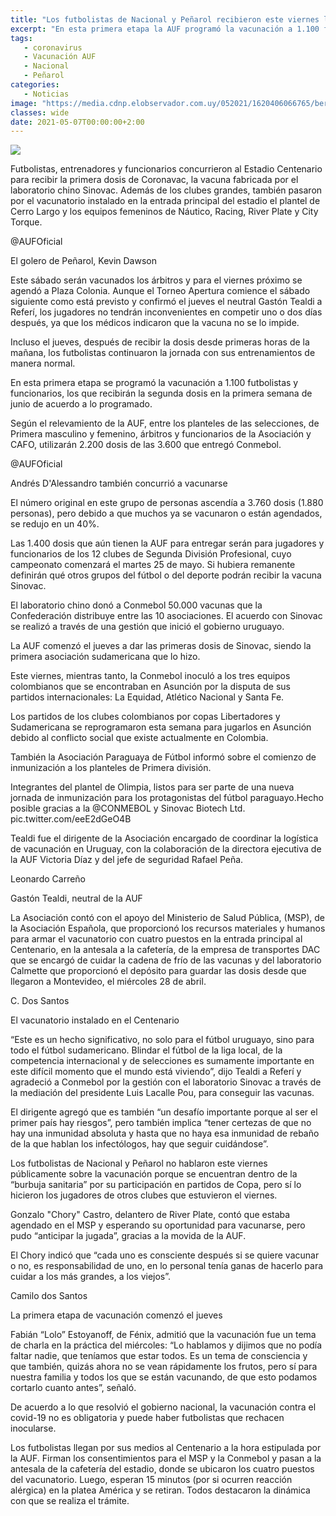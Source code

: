 ```yaml
---
title: "Los futbolistas de Nacional y Peñarol recibieron este viernes la primera dosis de Sinovac"
excerpt: "En esta primera etapa la AUF programó la vacunación a 1.100 futbolistas y funcionarios; la segunda dosis se dará en la primera semana de junio"
tags:
   - coronavirus
   - Vacunación AUF
   - Nacional
   - Peñarol
categories:
   - Noticias
image: "https://media.cdnp.elobservador.com.uy/052021/1620406066765/bergessio-vacunado.jpg?&cw=1170"
classes: wide
date: 2021-05-07T00:00:00+2:00
---
```



<img src="https://media.cdnp.elobservador.com.uy/052021/1620406066765/bergessio-vacunado.jpg?&cw=1170">


Futbolistas, entrenadores y funcionarios concurrieron al Estadio Centenario para recibir la primera dosis de Coronavac, la vacuna fabricada por el laboratorio chino Sinovac. Además de los clubes grandes, también pasaron por el vacunatorio instalado en la entrada principal del estadio el plantel de Cerro Largo y los equipos femeninos de Náutico, Racing, River Plate y City Torque.





@AUFOficial


El golero de Peñarol, Kevin Dawson





Este sábado serán vacunados los árbitros y para el viernes próximo se agendó a Plaza Colonia. Aunque el Torneo Apertura comience el sábado siguiente como está previsto y confirmó el jueves el neutral Gastón Tealdi a Referí, los jugadores no tendrán inconvenientes en competir uno o dos días después, ya que los médicos indicaron que la vacuna no se lo impide.


Incluso el jueves, después de recibir la dosis desde primeras horas de la mañana, los futbolistas continuaron la jornada con sus entrenamientos de manera normal.


En esta primera etapa se programó la vacunación a 1.100 futbolistas y funcionarios, los que recibirán la segunda dosis en la primera semana de junio de acuerdo a lo programado.


Según el relevamiento de la AUF, entre los planteles de las selecciones, de Primera masculino y femenino, árbitros y funcionarios de la Asociación y CAFO, utilizarán 2.200 dosis de las 3.600 que entregó Conmebol.





@AUFOficial


Andrés D'Alessandro también concurrió a vacunarse





El número original en este grupo de personas ascendía a 3.760 dosis (1.880 personas), pero debido a que muchos ya se vacunaron o están agendados, se redujo en un 40%.


Las 1.400 dosis que aún tienen la AUF para entregar serán para jugadores y funcionarios de los 12 clubes de Segunda División Profesional, cuyo campeonato comenzará el martes 25 de mayo. Si hubiera remanente definirán qué otros grupos del fútbol o del deporte podrán recibir la vacuna Sinovac.


El laboratorio chino donó a Conmebol 50.000 vacunas que la Confederación distribuye entre las 10 asociaciones. El acuerdo con Sinovac se realizó a través de una gestión que inició el gobierno uruguayo.


La AUF comenzó el jueves a dar las primeras dosis de Sinovac, siendo la primera asociación sudamericana que lo hizo.


Este viernes, mientras tanto, la Conmebol inoculó a los tres equipos colombianos que se encontraban en Asunción por la disputa de sus partidos internacionales: La Equidad, Atlético Nacional y Santa Fe.


Los partidos de los clubes colombianos por copas Libertadores y Sudamericana se reprogramaron esta semana para jugarlos en Asunción debido al conflicto social que existe actualmente en Colombia.


También la Asociación Paraguaya de Fútbol informó sobre el comienzo de inmunización a los planteles de Primera división.


Integrantes del plantel de Olimpia, listos para ser parte de una nueva jornada de inmunización para los protagonistas del fútbol paraguayo.Hecho posible gracias a la @CONMEBOL y Sinovac Biotech Ltd. pic.twitter.com/eeE2dGeO4B


Tealdi fue el dirigente de la Asociación encargado de coordinar la logística de vacunación en Uruguay, con la colaboración de la directora ejecutiva de la AUF Victoria Díaz y del jefe de seguridad Rafael Peña.





Leonardo Carreño


Gastón Tealdi, neutral de la AUF





La Asociación contó con el apoyo del Ministerio de Salud Pública, (MSP), de la Asociación Española, que proporcionó los recursos materiales y humanos para armar el vacunatorio con cuatro puestos en la entrada principal al Centenario, en la antesala a la cafetería, de la empresa de transportes DAC que se encargó de cuidar la cadena de frío de las vacunas y del laboratorio Calmette que proporcionó el depósito para guardar las dosis desde que llegaron a Montevideo, el miércoles 28 de abril.





C. Dos Santos


El vacunatorio instalado en el Centenario





“Este es un hecho significativo, no solo para el fútbol uruguayo, sino para todo el fútbol sudamericano. Blindar el fútbol de la liga local, de la competencia internacional y de selecciones es sumamente importante en este difícil momento que el mundo está viviendo”, dijo Tealdi a Referí y agradeció a Conmebol por la gestión con el laboratorio Sinovac a través de la mediación del presidente Luis Lacalle Pou, para conseguir las vacunas.


El dirigente agregó que es también “un desafío importante porque al ser el primer país hay riesgos”, pero también implica “tener certezas de que no hay una inmunidad absoluta y hasta que no haya esa inmunidad de rebaño de la que hablan los infectólogos, hay que seguir cuidándose”.


Los futbolistas de Nacional y Peñarol no hablaron este viernes públicamente sobre la vacunación porque se encuentran dentro de la “burbuja sanitaria” por su participación en partidos de Copa, pero sí lo hicieron los jugadores de otros clubes que estuvieron el viernes.


Gonzalo "Chory" Castro, delantero de River Plate, contó que estaba agendado en el MSP y esperando su oportunidad para vacunarse, pero pudo “anticipar la jugada”, gracias a la movida de la AUF.


El Chory indicó que “cada uno es consciente después si se quiere vacunar o no, es responsabilidad de uno, en lo personal tenía ganas de hacerlo para cuidar a los más grandes, a los viejos”.





Camilo dos Santos


La primera etapa de vacunación comenzó el jueves





Fabián “Lolo” Estoyanoff, de Fénix, admitió que la vacunación fue un tema de charla en la práctica del miércoles: “Lo hablamos y dijimos que no podía faltar nadie, que teníamos que estar todos. Es un tema de consciencia y que también, quizás ahora no se vean rápidamente los frutos, pero sí para nuestra familia y todos los que se están vacunando, de que esto podamos cortarlo cuanto antes”, señaló.


De acuerdo a lo que resolvió el gobierno nacional, la vacunación contra el covid-19 no es obligatoria y puede haber futbolistas que rechacen inocularse.


Los futbolistas llegan por sus medios al Centenario a la hora estipulada por la AUF. Firman los consentimientos para el MSP y la Conmebol y pasan a la antesala de la cafetería del estadio, donde se ubicaron los cuatro puestos del vacunatorio. Luego, esperan 15 minutos (por si ocurren reacción alérgica) en la platea América y se retiran. Todos destacaron la dinámica con que se realiza el trámite.


